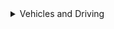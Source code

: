 <details>
  
  <summary>Vehicles and Driving</summary>
  &#10240;
  
test
  
  &#10240;
  
</details>
